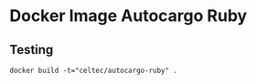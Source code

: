 Docker Image Autocargo Ruby
===========================

## Testing

```
docker build -t="celtec/autocargo-ruby" .
```
